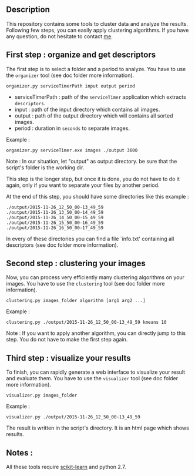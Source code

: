 ## Description

This repository contains some tools to cluster data and analyze the results.
Following few steps, you can easily apply clustering algorithms. If you have any question, do not hesitate to contact [me](mailto:leo@loza.ch).

## First step : organize and get descriptors

The first step is to select a folder and a period to analyze.
You have to use the `organizer` tool (see doc folder more information).

    organizer.py serviceTimerPath input output period
    
  * serviceTimerPath : path of the `serviceTimer` application which extracts `descriptors`.
  * input : path of the input directory which contains all images.
  * output : path of the output directory which will contains all sorted images.
  * period : duration in `seconds` to separate images.
 
Example : 

    organizer.py serviceTimer.exe images ./output 3600
  
Note : In our situation, let "output" as output directory. be sure that the script's folder is the working dir.

This step is the longer step, but once it is done, you do not have to do it again,
only if you want to separate your files by another period.

At the end of this step, you should have some directories like this example :

    ./output/2015-11-26_12_50_00-13_49_59
    ./output/2015-11-26_13_50_00-14_49_59
    ./output/2015-11-26_14_50_00-15_49_59
    ./output/2015-11-26_15_50_00-16_49_59
    ./output/2015-11-26_16_50_00-17_49_59
  
In every of these directories you can find a file `info.txt' containing all descriptors (see doc folder more information).
    
## Second step : clustering your images

Now, you can process very efficiently many clustering algorithms on your images.
You have to use the `clustering` tool (see doc folder more information).
    
    clustering.py images_folder algorithm [arg1 arg2 ...]
    
Example : 

    clustering.py ./output/2015-11-26_12_50_00-13_49_59 kmeans 10

Note : If you want to apply another algorithm, you can directly jump to this step.
You do not have to make the first step again.

## Third step : visualize your results

To finish, you can rapidly generate a web interface to visualize your result and evaluate them.
You have to use the `visualizer` tool (see doc folder more information).

    visualizer.py images_folder

Example :

    visualizer.py ./output/2015-11-26_12_50_00-13_49_59
    
The result is written in the script's directory. It is an html page which shows results.

## Notes :
All these tools require [scikit-learn](http://scikit-learn.org/stable/install.html) and python 2.7.
